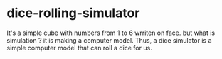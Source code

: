 # dice-rolling-simulator
It's a simple cube with numbers from 1 to 6 wrriten on face.
but what is simulation ? it is making a computer model.
Thus, a dice simulator is a simple computer model that can roll a dice for us.
